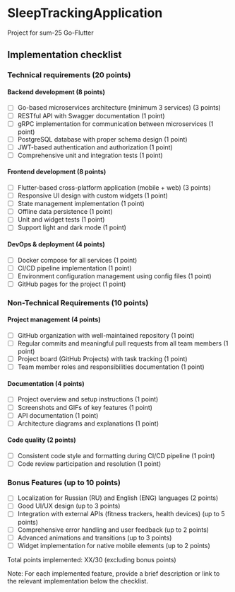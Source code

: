 # SleepTrackingApplication
Project for sum-25 Go-Flutter
## Implementation checklist

### Technical requirements (20 points)
#### Backend development (8 points)
- [ ] Go-based microservices architecture (minimum 3 services) (3 points)
- [ ] RESTful API with Swagger documentation (1 point)
- [ ] gRPC implementation for communication between microservices (1 point)
- [ ] PostgreSQL database with proper schema design (1 point)
- [ ] JWT-based authentication and authorization (1 point)
- [ ] Comprehensive unit and integration tests (1 point)

#### Frontend development (8 points)
- [ ] Flutter-based cross-platform application (mobile + web) (3 points)
- [ ] Responsive UI design with custom widgets (1 point)
- [ ] State management implementation (1 point)
- [ ] Offline data persistence (1 point)
- [ ] Unit and widget tests (1 point)
- [ ] Support light and dark mode (1 point)

#### DevOps & deployment (4 points)
- [ ] Docker compose for all services (1 point)
- [ ] CI/CD pipeline implementation (1 point)
- [ ] Environment configuration management using config files (1 point)
- [ ] GitHub pages for the project (1 point)

### Non-Technical Requirements (10 points)
#### Project management (4 points)
- [ ] GitHub organization with well-maintained repository (1 point)
- [ ] Regular commits and meaningful pull requests from all team members (1 point)
- [ ] Project board (GitHub Projects) with task tracking (1 point)
- [ ] Team member roles and responsibilities documentation (1 point)

#### Documentation (4 points)
- [ ] Project overview and setup instructions (1 point)
- [ ] Screenshots and GIFs of key features (1 point)
- [ ] API documentation (1 point)
- [ ] Architecture diagrams and explanations (1 point)

#### Code quality (2 points)
- [ ] Consistent code style and formatting during CI/CD pipeline (1 point)
- [ ] Code review participation and resolution (1 point)

### Bonus Features (up to 10 points)
- [ ] Localization for Russian (RU) and English (ENG) languages (2 points)
- [ ] Good UI/UX design (up to 3 points)
- [ ] Integration with external APIs (fitness trackers, health devices) (up to 5 points)
- [ ] Comprehensive error handling and user feedback (up to 2 points)
- [ ] Advanced animations and transitions (up to 3 points)
- [ ] Widget implementation for native mobile elements (up to 2 points)

Total points implemented: XX/30 (excluding bonus points)

Note: For each implemented feature, provide a brief description or link to the relevant implementation below the checklist.
